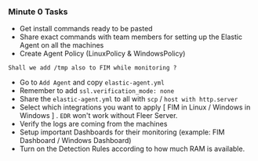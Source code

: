 ### Minute 0 Tasks
- Get install commands ready to be pasted
- Share exact commands with team members for setting up the Elastic Agent on all the machines 
- Create Agent Policy (LinuxPolicy & WindowsPolicy)
```
Shall we add /tmp also to FIM while monitoring ?
```
- Go to `Add Agent` and copy `elastic-agent.yml`
- Remember to add `ssl.verification_mode: none`
- Share the `elastic-agent.yml` to all with `scp` / `host with http.server`
- Select which integrations you want to apply \[ FIM in Linux  / Windows in Windows ] . `EDR` won't work without Fleer Server.
- Verify the logs are coming from the machines
- Setup important Dashboards for their monitoring  (example: FIM Dashboard / Windows Dashboard)
- Turn on the Detection Rules according to how much RAM is available.